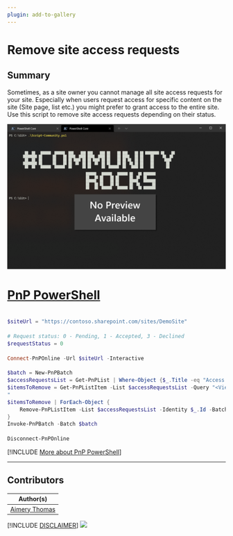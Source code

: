 ```yaml
---
plugin: add-to-gallery
---
```


# Remove site access requests

## Summary

Sometimes, as a site owner you cannot manage all site access requests for your site. Especially when users request access for specific content on the site (Site page, list etc.) you might prefer to grant access to the entire site.
Use this script to remove site access requests depending on their status.
 
![Example Screenshot](assets/example.png)


# [PnP PowerShell](#tab/pnpps)

```powershell

$siteUrl = "https://contoso.sharepoint.com/sites/DemoSite"

# Request status: 0 - Pending, 1 - Accepted, 3 - Declined
$requestStatus = 0

Connect-PnPOnline -Url $siteUrl -Interactive

$batch = New-PnPBatch
$accessRequestsList = Get-PnPList | Where-Object {$_.Title -eq "Access Requests"}
$itemsToRemove = Get-PnPListItem -List $accessRequestsList -Query "<View><Query><Where><And><Eq><FieldRef Name='Status'/><Value Type='Number'>$requestStatus</Value></Eq><Eq><FieldRef Name='IsInvitation'/><Value Type='Boolean'>0</Value></Eq></And></Where></Query></View>
"
$itemsToRemove | ForEach-Object { 
    Remove-PnPListItem -List $accessRequestsList -Identity $_.Id -Batch $batch
}
Invoke-PnPBatch -Batch $batch

Disconnect-PnPOnline

```
[!INCLUDE [More about PnP PowerShell](../../docfx/includes/MORE-PNPPS.md)]


***

## Contributors

| Author(s) |
|-----------|
| [Aimery Thomas](https://github.com/a1mery)|

[!INCLUDE [DISCLAIMER](../../docfx/includes/DISCLAIMER.md)]
<img src="https://m365-visitor-stats.azurewebsites.net/script-samples/scripts/spo-remove-access-requests" aria-hidden="true" />
